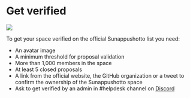 # Get verified

![](<../.gitbook/assets/image (1) (1).png>)

To get your space verified on the official Sunappushotto list you need:

* An avatar image
* A minimum threshold for proposal validation
* More than 1,000 members in the space
* At least 5 closed proposals
* A link from the official website, the GitHub organization or a tweet to confirm the ownership of the Sunappushotto space
* Ask to get verified by an admin in #helpdesk channel on [Discord](https://discord.snapshot.org)
